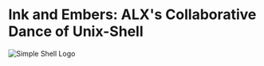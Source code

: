 # Ink and Embers: ALX's Collaborative Dance of Unix-Shell

![Simple Shell Logo](https://dinahosting.com/blog/upload/2021/05/Que-es-Bash-Script.jpg)
